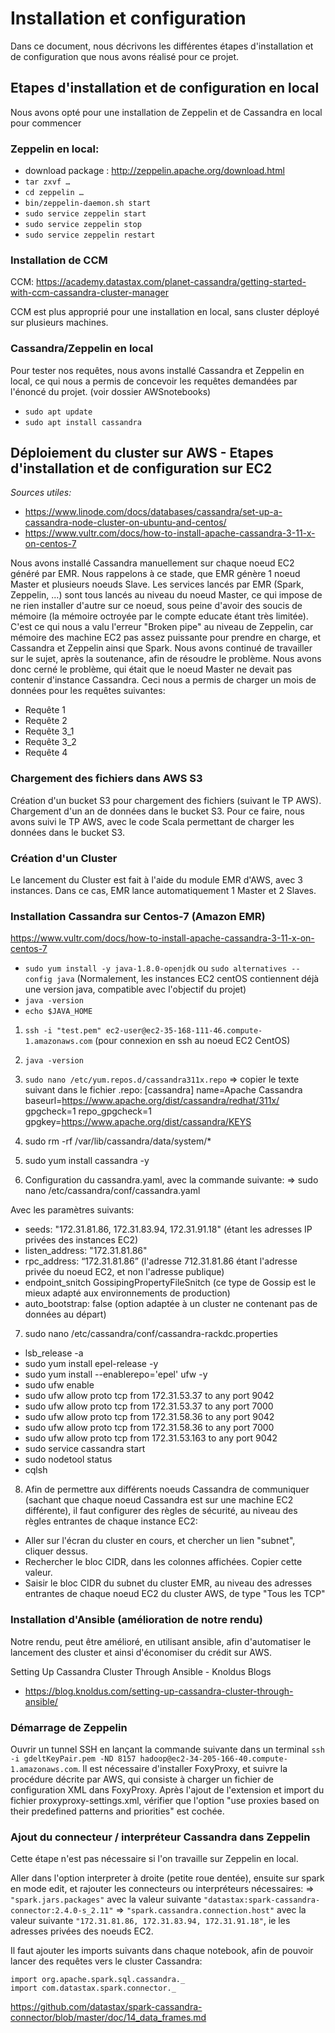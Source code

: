 # Installation et configuration

Dans ce document, nous décrivons les différentes étapes d'installation et de configuration que nous avons réalisé pour ce projet. 

## Etapes d'installation et de configuration en local

Nous avons opté pour une installation de Zeppelin et de Cassandra en local pour commencer

### Zeppelin en local:

- download package : http://zeppelin.apache.org/download.html
- `tar zxvf …`
- `cd zeppelin …`
- `bin/zeppelin-daemon.sh start`
- `sudo service zeppelin start`
- `sudo service zeppelin stop`
- `sudo service zeppelin restart`

### Installation de CCM

CCM: https://academy.datastax.com/planet-cassandra/getting-started-with-ccm-cassandra-cluster-manager

CCM est plus approprié pour une installation en local, sans cluster déployé sur plusieurs machines.

### Cassandra/Zeppelin en local

Pour tester nos requêtes, nous avons installé Cassandra et Zeppelin en local, ce qui nous a permis de concevoir les requêtes demandées par l'énoncé du projet. (voir dossier AWSnotebooks)

- `sudo apt update`
- `sudo apt install cassandra`

## Déploiement du cluster sur AWS - Etapes d'installation et de configuration sur EC2

*Sources utiles:*

 - https://www.linode.com/docs/databases/cassandra/set-up-a-cassandra-node-cluster-on-ubuntu-and-centos/
 - https://www.vultr.com/docs/how-to-install-apache-cassandra-3-11-x-on-centos-7

Nous avons installé Cassandra manuellement sur chaque noeud EC2 généré par EMR. Nous rappelons à ce stade, que EMR génère 1 noeud Master et plusieurs noeuds Slave. Les services lancés par EMR (Spark, Zeppelin, ...) sont tous lancés au niveau du noeud Master, ce qui impose de ne rien installer d'autre sur ce noeud, sous peine d'avoir des soucis de mémoire (la mémoire octroyée par le compte educate étant très limitée). C'est ce qui nous a valu l'erreur "Broken pipe" au niveau de Zeppelin, car mémoire des machine EC2 pas assez puissante pour prendre en charge, et Cassandra et Zeppelin ainsi que Spark.
Nous avons continué de travailler sur le sujet, après la soutenance, afin de résoudre le problème. Nous avons donc cerné le problème, qui était que le noeud Master ne devait pas contenir d'instance Cassandra. Ceci nous a permis de charger un mois de données pour les requêtes suivantes:
- Requête 1
- Requête 2
- Requête 3_1
- Requête 3_2
- Requête 4

### Chargement des fichiers dans AWS S3

Création d'un bucket S3 pour chargement des fichiers (suivant le TP AWS).
Chargement d'un an de données dans le bucket S3.
Pour ce faire, nous avons suivi le TP AWS, avec le code Scala permettant de charger les données dans le bucket S3.

### Création d'un Cluster

Le lancement du Cluster est fait à l'aide du module EMR d'AWS, avec 3 instances. Dans ce cas, EMR lance automatiquement 1 Master et 2 Slaves.

### Installation Cassandra sur Centos-7 (Amazon EMR)

https://www.vultr.com/docs/how-to-install-apache-cassandra-3-11-x-on-centos-7

- `sudo yum install -y java-1.8.0-openjdk` ou `sudo alternatives --config java` (Normalement, les instances EC2 centOS contiennent déjà une version java, compatible avec l'objectif du projet)
- `java -version`
- `echo $JAVA_HOME`

1. `ssh -i "test.pem" ec2-user@ec2-35-168-111-46.compute-1.amazonaws.com` (pour connexion en ssh au noeud EC2 CentOS)
2. `java -version`
3. `sudo nano /etc/yum.repos.d/cassandra311x.repo`
=> copier le texte suivant dans le fichier .repo:
[cassandra] 
name=Apache Cassandra baseurl=https://www.apache.org/dist/cassandra/redhat/311x/ gpgcheck=1 repo_gpgcheck=1 gpgkey=https://www.apache.org/dist/cassandra/KEYS

4. sudo rm -rf /var/lib/cassandra/data/system/* 
5. sudo yum install cassandra -y
6. Configuration du cassandra.yaml, avec la commande suivante: 
=> sudo nano /etc/cassandra/conf/cassandra.yaml

Avec les paramètres suivants:

- seeds: "172.31.81.86, 172.31.83.94, 172.31.91.18" (étant les adresses IP privées des instances EC2)
- listen_address: "172.31.81.86"
- rpc_address: “172.31.81.86”
(l'adresse 712.31.81.86 étant l'adresse privée du noeud EC2, et non l'adresse publique)
- endpoint_snitch GossipingPropertyFileSnitch (ce type de Gossip est le mieux adapté aux environnements de production)
- auto_bootstrap: false (option adaptée à un cluster ne contenant pas de données au départ)

7. sudo nano /etc/cassandra/conf/cassandra-rackdc.properties

- lsb_release -a
- sudo yum install epel-release -y
- sudo yum install --enablerepo='epel' ufw -y
- sudo ufw enable
- sudo ufw allow proto tcp from 172.31.53.37 to any port 9042
- sudo ufw allow proto tcp from 172.31.53.37 to any port 7000
- sudo ufw allow proto tcp from 172.31.58.36 to any port 9042
- sudo ufw allow proto tcp from 172.31.58.36 to any port 7000
- sudo ufw allow proto tcp from 172.31.53.163 to any port 9042
- sudo service cassandra start
- sudo nodetool status
- cqlsh

8. Afin de permettre aux différents noeuds Cassandra de communiquer (sachant que chaque noeud Cassandra est sur une machine EC2 différente), il faut configurer des règles de sécurité, au niveau des règles entrantes de chaque instance EC2:

- Aller sur l'écran du cluster en cours, et chercher un lien "subnet", cliquer dessus.
- Rechercher le bloc CIDR, dans les colonnes affichées. Copier cette valeur.
- Saisir le bloc CIDR du subnet du cluster EMR, au niveau des adresses entrantes de chaque noeud EC2 du cluster AWS, de type "Tous les TCP"

### Installation d'Ansible (amélioration de notre rendu)

Notre rendu, peut être amélioré, en utilisant ansible, afin d'automatiser le lancement des cluster et ainsi d'économiser du crédit sur AWS.

Setting Up Cassandra Cluster Through Ansible - Knoldus Blogs

 - https://blog.knoldus.com/setting-up-cassandra-cluster-through-ansible/

### Démarrage de Zeppelin

Ouvrir un tunnel SSH en lançant la commande suivante dans un terminal `ssh -i gdeltKeyPair.pem -ND 8157 hadoop@ec2-34-205-166-40.compute-1.amazonaws.com`. 
Il est nécessaire d'installer FoxyProxy, et suivre la procédure décrite par AWS, qui consiste à charger un fichier de configuration XML dans FoxyProxy. Après l'ajout de l'extension et import du fichier proxyproxy-settings.xml, vérifier que l'option "use proxies based on their predefined patterns and priorities" est cochée.

### Ajout du connecteur / interpréteur Cassandra dans Zeppelin

Cette étape n'est pas nécessaire si l'on travaille sur Zeppelin en local.

Aller dans l'option interpreter à droite (petite roue dentée), ensuite sur spark en mode edit, et rajouter les connecteurs ou interpréteurs nécessaires:
=> `"spark.jars.packages"` avec la valeur suivante	`"datastax:spark-cassandra-connector:2.4.0-s_2.11"`
=> `"spark.cassandra.connection.host"` avec la valeur suivante `"172.31.81.86, 172.31.83.94, 172.31.91.18"`, ie les adresses privées des noeuds EC2.

Il faut ajouter les imports suivants dans chaque notebook, afin de pouvoir lancer des requêtes vers le cluster Cassandra:

```
import org.apache.spark.sql.cassandra._
import com.datastax.spark.connector._
```

https://github.com/datastax/spark-cassandra-connector/blob/master/doc/14_data_frames.md
